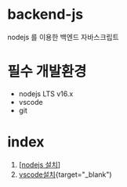 # backend-js

nodejs 를 이용한 백엔드 자바스크립트

 # 필수 개발환경
 * nodejs LTS v16.x
 * vscode
 * git
 
 # index
 1. [<a href="https://nodejs.org" target="_blank">nodejs 설치</a>]
 2. [vscode설치](https://code.visualstudio.com/){target="_blank")
